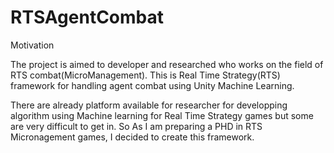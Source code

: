 # RTSAgentCombat

Motivation

The project is aimed to developer and researched who works on the field of RTS combat(MicroManagement).
This is Real Time Strategy(RTS) framework for handling agent combat using Unity Machine Learning.

There are already platform available for researcher for developping algorithm using Machine learning for Real Time Strategy games but
some are very difficult to get in.
So As I am preparing a PHD in RTS Micronagement games, I decided to create this framework.





